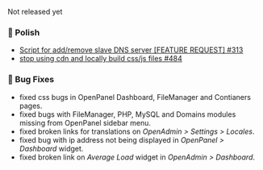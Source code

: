 Not released yet

### 💅 Polish
- [Script for add/remove slave DNS server [FEATURE REQUEST] #313](https://github.com/stefanpejcic/OpenPanel/issues/313)
- [stop using cdn and locally build css/js files #484](https://github.com/stefanpejcic/OpenPanel/issues/484)

### 🐛 Bug Fixes
- fixed css bugs in OpenPanel Dashboard, FileManager and Contianers pages.
- fixed bugs with FileManager, PHP, MySQL and Domains modules missing from OpenPanel sidebar menu.
- fixed broken links for translations on *OpenAdmin > Settings > Locales*.
- fixed bug with ip address not being displayed in *OpenPanel > Dashboard* widget.
- fixed broken link on *Average Load* widget in *OpenAdmin > Dashboard*.

